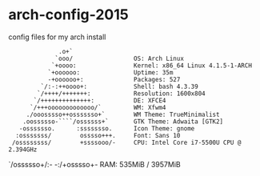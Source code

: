 # arch-config-2015
config files for my arch install

                  .o+`                 
                 `ooo/                 OS: Arch Linux 
                `+oooo:                Kernel: x86_64 Linux 4.1.5-1-ARCH
               `+oooooo:               Uptime: 35m
               -+oooooo+:              Packages: 527
             `/:-:++oooo+:             Shell: bash 4.3.39
            `/++++/+++++++:            Resolution: 1600x804
           `/++++++++++++++:           DE: XFCE4
          `/+++ooooooooooooo/`         WM: Xfwm4
         ./ooosssso++osssssso+`        WM Theme: TrueMinimalist
        .oossssso-````/ossssss+`       GTK Theme: Adwaita [GTK2]
       -osssssso.      :ssssssso.      Icon Theme: gnome
      :osssssss/        osssso+++.     Font: Sans 10
     /ossssssss/        +ssssooo/-     CPU: Intel Core i7-5500U CPU @ 2.394GHz
   `/ossssso+/:-        -:/+osssso+-   RAM: 535MiB / 3957MiB
